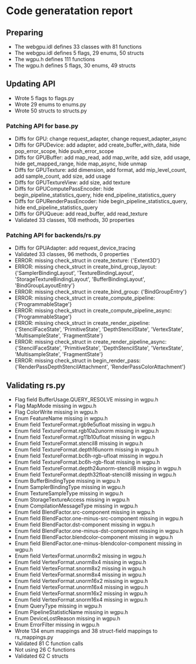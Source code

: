 # Code generatation report
## Preparing
* The webgpu.idl defines 33 classes with 81 functions
* The webgpu.idl defines 5 flags, 29 enums, 50 structs
* The wgpu.h defines 111 functions
* The wgpu.h defines 5 flags, 30 enums, 49 structs
## Updating API
* Wrote 5 flags to flags.py
* Wrote 29 enums to enums.py
* Wrote 50 structs to structs.py
### Patching API for base.py
* Diffs for GPU: change request_adapter, change request_adapter_async
* Diffs for GPUDevice: add adapter, add create_buffer_with_data, hide pop_error_scope, hide push_error_scope
* Diffs for GPUBuffer: add map_read, add map_write, add size, add usage, hide get_mapped_range, hide map_async, hide unmap
* Diffs for GPUTexture: add dimension, add format, add mip_level_count, add sample_count, add size, add usage
* Diffs for GPUTextureView: add size, add texture
* Diffs for GPUComputePassEncoder: hide begin_pipeline_statistics_query, hide end_pipeline_statistics_query
* Diffs for GPURenderPassEncoder: hide begin_pipeline_statistics_query, hide end_pipeline_statistics_query
* Diffs for GPUQueue: add read_buffer, add read_texture
* Validated 33 classes, 108 methods, 30 properties
### Patching API for backends/rs.py
* Diffs for GPUAdapter: add request_device_tracing
* Validated 33 classes, 96 methods, 0 properties
* ERROR: missing check_struct in create_texture: {'Extent3D'}
* ERROR: missing check_struct in create_bind_group_layout: {'SamplerBindingLayout', 'TextureBindingLayout', 'StorageTextureBindingLayout', 'BufferBindingLayout', 'BindGroupLayoutEntry'}
* ERROR: missing check_struct in create_bind_group: {'BindGroupEntry'}
* ERROR: missing check_struct in create_compute_pipeline: {'ProgrammableStage'}
* ERROR: missing check_struct in create_compute_pipeline_async: {'ProgrammableStage'}
* ERROR: missing check_struct in create_render_pipeline: {'StencilFaceState', 'PrimitiveState', 'DepthStencilState', 'VertexState', 'MultisampleState', 'FragmentState'}
* ERROR: missing check_struct in create_render_pipeline_async: {'StencilFaceState', 'PrimitiveState', 'DepthStencilState', 'VertexState', 'MultisampleState', 'FragmentState'}
* ERROR: missing check_struct in begin_render_pass: {'RenderPassDepthStencilAttachment', 'RenderPassColorAttachment'}
## Validating rs.py
* Flag field BufferUsage.QUERY_RESOLVE missing in wgpu.h
* Flag MapMode missing in wgpu.h
* Flag ColorWrite missing in wgpu.h
* Enum FeatureName missing in wgpu.h
* Enum field TextureFormat.rgb9e5ufloat missing in wgpu.h
* Enum field TextureFormat.rgb10a2unorm missing in wgpu.h
* Enum field TextureFormat.rg11b10ufloat missing in wgpu.h
* Enum field TextureFormat.stencil8 missing in wgpu.h
* Enum field TextureFormat.depth16unorm missing in wgpu.h
* Enum field TextureFormat.bc6h-rgb-ufloat missing in wgpu.h
* Enum field TextureFormat.bc6h-rgb-float missing in wgpu.h
* Enum field TextureFormat.depth24unorm-stencil8 missing in wgpu.h
* Enum field TextureFormat.depth32float-stencil8 missing in wgpu.h
* Enum BufferBindingType missing in wgpu.h
* Enum SamplerBindingType missing in wgpu.h
* Enum TextureSampleType missing in wgpu.h
* Enum StorageTextureAccess missing in wgpu.h
* Enum CompilationMessageType missing in wgpu.h
* Enum field BlendFactor.src-component missing in wgpu.h
* Enum field BlendFactor.one-minus-src-component missing in wgpu.h
* Enum field BlendFactor.dst-component missing in wgpu.h
* Enum field BlendFactor.one-minus-dst-component missing in wgpu.h
* Enum field BlendFactor.blendcolor-component missing in wgpu.h
* Enum field BlendFactor.one-minus-blendcolor-component missing in wgpu.h
* Enum field VertexFormat.unorm8x2 missing in wgpu.h
* Enum field VertexFormat.unorm8x4 missing in wgpu.h
* Enum field VertexFormat.snorm8x2 missing in wgpu.h
* Enum field VertexFormat.snorm8x4 missing in wgpu.h
* Enum field VertexFormat.unorm16x2 missing in wgpu.h
* Enum field VertexFormat.unorm16x4 missing in wgpu.h
* Enum field VertexFormat.snorm16x2 missing in wgpu.h
* Enum field VertexFormat.snorm16x4 missing in wgpu.h
* Enum QueryType missing in wgpu.h
* Enum PipelineStatisticName missing in wgpu.h
* Enum DeviceLostReason missing in wgpu.h
* Enum ErrorFilter missing in wgpu.h
* Wrote 134 enum mappings and 38 struct-field mappings to rs_mappings.py
* Validated 81 C function calls
* Not using 26 C functions
* Validated 62 C structs
